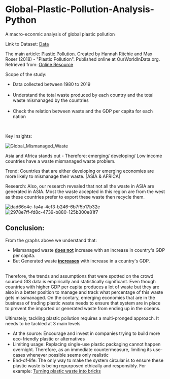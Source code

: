 # Global-Plastic-Pollution-Analysis-Python
A macro-econmic analysis of global plastic pollution

Link to Dataset: [Data](https://ourworldindata.org/)<br>

The main article: [Plastic Pollution](https://ourworldindata.org/plastic-pollution). Created by Hannah Ritchie and Max Roser (2018) - "Plastic Pollution". Published online at OurWorldInData.org. Retrieved from: [Online Resource](https://ourworldindata.org/plastic-pollution) 

Scope of the study:<br>
    <ul> <li>Data collected between 1980 to 2019  </li><br>
    <li>Understand the total waste produced by each country and the total waste mismanaged by the countries </li><br>
    <li>Check the relation between waste and the GDP per capita for each nation</li></ul><br>
    
Key Insights:
 
![Global_Mismanaged_Waste](https://user-images.githubusercontent.com/98059455/181651227-114e3fd1-8698-4c73-8b48-0bedbff17fcb.png)

Asia and Africa stands out - Therefore: emerging/ developing/ Low income countries have a waste mismanaged waste problem.

Trend: Countries that are either developing or emerging economies are more likely to mismanage their waste. [ASIA & AFRICA]

Research: 
Also, our research revealed that not all the waste in ASIA are generated in ASIA. Most the waste accepted in this region are from the west as these countries prefer to export these waste then recycle them. 


 
![dad66c4c-fa4a-4cf3-b246-6b7f5b17b32e](https://user-images.githubusercontent.com/98059455/181648279-f495248b-7ce8-4cd1-b08a-b204f2ae1c7c.png)
![2978e7ff-fd8c-4739-b880-125b300e81f7](https://user-images.githubusercontent.com/98059455/181648312-2ca9911a-8936-4667-a9da-85b1689c2f3c.png)

<h2>Conclusion:</h2>

From the graphs above we understand that: 
- Mismanaged waste <b><u>does not</u></b> increase with an increase in country's GDP per capita. 
- But Generated waste <b><u>increases</u></b> with increase in a country's GDP. </li><br>

Therefore, the trends and assumptions that were spotted on the crowd sourced GIS data is empirically and statistically significant. Even though countries with higher GDP per capita produces a lot of waste but they are also in a better position to manage and track what percentage of this waste gets missmanaged. On the contary, emerging economies that are in the business of trading plastic waste needs to ensure that system are in place to prevent the imported or generated waste from ending up in the oceans. 

Ultimately, tackling plastic pollution requires a multi-pronged approach. It needs to be tackled at 3 main levels

- At the source: Encourage and invest in companies trying to build more eco-friendly plastic or alternatives
- Limiting usage: Replacing single-use plastic packaging cannot happen overnight. Therefore, as an immediate countermeasure, limiting its use-cases whenever possible seems only realistic
- End-of-life: The only way to make the system circular is to ensure these plastic waste is being repurposed ethically and responsibly. For example: [Turning plastic waste into bricks](https://www.google.com/url?sa=t&rct=j&q=&esrc=s&source=web&cd=&cad=rja&uact=8&ved=2ahUKEwjtv96D1pz5AhWUI0QIHctjDLsQwqsBegQIFhAB&url=https%3A%2F%2Fwww.youtube.com%2Fwatch%3Fv%3DxKTgMogqBxs&usg=AOvVaw2XWtht073UbJVz1_Cndh34) 

            
